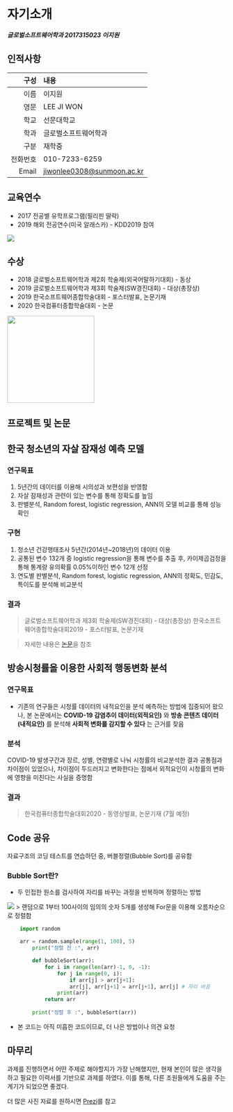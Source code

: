 # 자기소개

***글로벌소프트웨어학과 2017315023 이지원***

## 인적사항

| 구성 | 내용 |
|----:|:----|
| 이름 | 이지원 |
| 영문 | LEE JI WON | 
| 학교 | 선문대학교 |
| 학과 | 글로벌소프트웨어학과|
| 구분 | 재학중|
| 전화번호 | 010-7233-6259 |
| Email | jiwonlee0308@sunmoon.ac.kr |

## 교육연수
* 2017 전공별 유학프로그램(필리핀 딸락)
* 2019 해외 전공연수(미국 알래스카) - KDD2019 참여  
<img src="https://encrypted-tbn0.gstatic.com/images?q=tbn%3AANd9GcTOgrA0RSMTD9mSGWeUSSmk-_NCZMNnv6H7rQ&usqp=CAU">

## 수상
* 2018 글로벌소프트웨어학과 제2회 학술제(외국어말하기대회) - 동상  
* 2019 글로벌소프트웨어학과 제3회 학술제(SW경진대회) - 대상(총장상)  
* 2019 한국소프트웨어종합학술대회 - 포스터발표, 논문기재  
* 2020 한국컴퓨터종합학술대회 - 논문  
<img src="https://www.dailycc.net/news/photo/201911/566307_456178_3649.jpg" height="200">  

## 프로젝트 및 논문

한국 청소년의 자살 잠재성 예측 모델 
-------

### 연구목표
1. 5년간의 데이터를 이용해 시의성과 보편성을 반영함
2. 자살 잠재성과 관련이 있는 변수를 통해 정확도를 높임
3. 판별분석, Random forest, logistic regression, ANN의 모델 비교를 통해 성능확인

### 구현
1. 청소년 건강행태조사 5년간(2014년~2018년)의 데이터 이용
2. 공통된 변수 132개 중 logistic regression을 통해 변수를 추출 후, 카이제곱검정을 통해 통계량 유의확률 0.05%이하인 변수 12개 선정
3. 연도별 판별분석, Random forest, logistic regression, ANN의 정확도, 민감도, 특이도를 분석해 비교분석

### 결과 
> 글로벌소프트웨어학과 제3회 학술제(SW경진대회) - 대상(총장상)
> 한국소프트웨어종합학술대회2019 - 포스터발표, 논문기재

> 자세한 내용은 [논문](http://www.dbpia.co.kr.libproxy.sunmoon.ac.kr/journal/articleDetail?nodeId=NODE09301980 "paper1")을 참조  

방송시청률을 이용한 사회적 행동변화 분석
------

### 연구목표
* 기존의 연구들은 시청률 데이터의 내적요인을 분석 예측하는 방법에 집중되어 왔으나, 본 논문에서는 **COVID-19 감염추이 데이터(외적요인)** 와 **방송 콘텐츠 데이터(내적요인)** 를 분석해 **사회적 변화를 감지할 수 있다** 는 근거를 찾음

### 분석
COVID-19 발생구간과 장르, 성별, 연령별로 나눠 시청률의 비교분석한 결과 공통점과 차이점이 있었으나, 
차이점이 두드러지고 변화한다는 점에서 외적요인이 시청률의 변화에 영향을 미친다는 사실을 증명함

### 결과
> 한국컴퓨터종합학술대회2020 - 동영상발표, 논문기재 (7월 예정) 



## Code 공유

자료구조의 코딩 테스트를 연습하던 중, 버블정렬(Bubble Sort)를 공유함

### Bubble Sort란?
* 두 인접한 원소를 검사하여 자리를 바꾸는 과정을 반복하며 정렬하는 방법  
<img src="https://gmlwjd9405.github.io/images/algorithm-bubble-sort/bubble-sort.png">   
> 랜덤으로 1부터 100사이의 임의의 숫자 5개를 생성해 For문을 이용해 오름차순으로 정렬함

```python
    import random

    arr = random.sample(range(1, 100), 5) 
        print("정렬 전 :", arr) 

        def bubbleSort(arr):
            for i in range(len(arr)-1, 0, -1):
                for j in range(0, i):
                    if arr[j] > arr[j+1]:
                    arr[j], arr[j+1] = arr[j+1], arr[j] # 자리 바꿈
                print(arr)
            return arr
 
        print("정렬 후 :", bubbleSort(arr))
```

* 본 코드는 아직 미흡한 코드이므로, 더 나은 방법이나 의견 요청

## 마무리

과제를 진행하면서 어떤 주제로 해야할지가 가장 난해했지만, 현재 본인이 많은 생각을 하고 필요한 이력서를 기반으로 과제를 하였다. 
이를 통해, 다른 조원들에게 도움을 주는 계기가 되었으면 좋겠다.  

더 많은 사진 자료를 원하시면 [Prezi](https://prezi.com/view/giBSIUEyhp5GyBb8k2Gg/)를 참고
